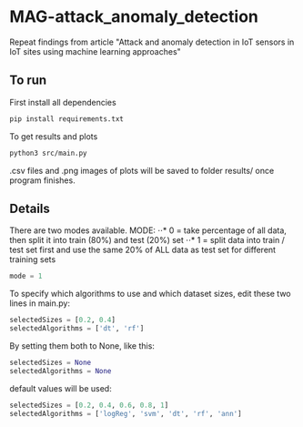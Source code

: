 # MAG-attack_anomaly_detection

Repeat findings from article "Attack and anomaly detection in IoT sensors in IoT sites using machine learning approaches"

## To run

First install all dependencies

```bash
pip install requirements.txt
```

To get results and plots

```bash
python3 src/main.py
```

.csv files and .png images of plots will be saved to folder results/ once program finishes.

## Details

There are two modes available.
MODE:
⋅⋅* 0 = take percentage of all data, then split it into train (80%) and test (20%) set
⋅⋅* 1 = split data into train / test set first and use the same 20% of ALL data as test set for different training sets

```python
mode = 1
```

To specify which algorithms to use and which dataset sizes, edit these two lines in main.py:

```python
selectedSizes = [0.2, 0.4]
selectedAlgorithms = ['dt', 'rf']
```

By setting them both to None, like this:

```python
selectedSizes = None
selectedAlgorithms = None
```

default values will be used:

```python
selectedSizes = [0.2, 0.4, 0.6, 0.8, 1]
selectedAlgorithms = ['logReg', 'svm', 'dt', 'rf', 'ann']
```
